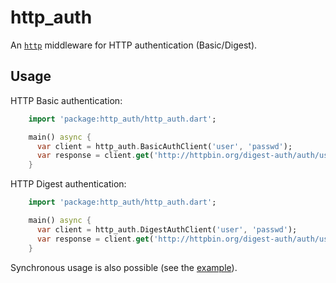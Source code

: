 # http_auth

An [`http`](https://pub.dartlang.org/packages/http) middleware for HTTP authentication (Basic/Digest).

## Usage

HTTP Basic authentication:

```dart
    import 'package:http_auth/http_auth.dart';

    main() async {
      var client = http_auth.BasicAuthClient('user', 'passwd');
      var response = client.get('http://httpbin.org/digest-auth/auth/user/passwd');
    }
```

HTTP Digest authentication:

```dart
    import 'package:http_auth/http_auth.dart';

    main() async {
      var client = http_auth.DigestAuthClient('user', 'passwd');
      var response = client.get('http://httpbin.org/digest-auth/auth/user/passwd');
    }
```

Synchronous usage is also possible (see the [example](example/http_auth_example.dart)).

